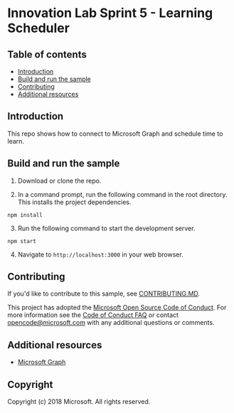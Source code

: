 # Innovation Lab Sprint 5 - Learning Scheduler

## Table of contents

* [Introduction](#introduction)
* [Build and run the sample](#build-and-run-the-sample)
* [Contributing](#contributing)
* [Additional resources](#additional-resources)

## Introduction

This repo shows how to connect to Microsoft Graph and schedule time to learn.

## Build and run the sample

1. Download or clone the repo.

2. In a command prompt, run the following command in the root directory. This installs the project dependencies.

  ```npm install```

3. Run the following command to start the development server.

  ```npm start```

4. Navigate to `http://localhost:3000` in your web browser.

## Contributing ##

If you'd like to contribute to this sample, see [CONTRIBUTING.MD](/CONTRIBUTING.md).

This project has adopted the [Microsoft Open Source Code of Conduct](https://opensource.microsoft.com/codeofconduct/). For more information see the [Code of Conduct FAQ](https://opensource.microsoft.com/codeofconduct/faq/) or contact [opencode@microsoft.com](mailto:opencode@microsoft.com) with any additional questions or comments.
  
## Additional resources

- [Microsoft Graph](https://graph.microsoft.io)

## Copyright
Copyright (c) 2018 Microsoft. All rights reserved.
